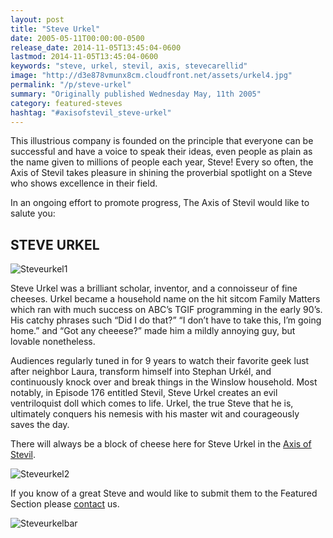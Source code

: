 ```yaml
---
layout: post
title: "Steve Urkel"
date: 2005-05-11T00:00:00-0500
release_date: 2014-11-05T13:45:04-0600
lastmod: 2014-11-05T13:45:04-0600
keywords: "steve, urkel, stevil, axis, stevecarellid"
image: "http://d3e878vmunx8cm.cloudfront.net/assets/urkel4.jpg"
permalink: "/p/steve-urkel"
summary: "Originally published Wednesday May, 11th 2005"
category: featured-steves
hashtag: "#axisofstevil_steve-urkel"
---
```


[id_1]: http://d3e878vmunx8cm.cloudfront.net/assets/urkel4.jpg "SteveCarell1"[id_2]: http://d3e878vmunx8cm.cloudfront.net/assets/urkel1.jpg "SteveCarell2"[id_3]: http://d3e878vmunx8cm.cloudfront.net/assets/urkelmural.jpg "SteveCarellbar"
This illustrious company is founded on the principle that everyone can be successful and have a voice to speak their ideas, even people as plain as the name given to millions of people each year, Steve! Every so often, the Axis of Stevil takes pleasure in shining the proverbial spotlight on a Steve who shows excellence in their field.

In an ongoing effort to promote progress, The Axis of Stevil would like to salute you:

## STEVE URKEL ##

![Steveurkel1][id_1]

Steve Urkel was a brilliant scholar, inventor, and a connoisseur of fine cheeses. Urkel became a household name on the hit sitcom Family Matters which ran with much success on ABC’s TGIF programming in the early 90’s. His catchy phrases such “Did I do that?” “I don’t have to take this, I’m going home.” and “Got any cheeese?” made him a mildly annoying guy, but lovable nonetheless.

Audiences regularly tuned in for 9 years to watch their favorite geek lust after neighbor Laura, transform himself into Stephan Urkél, and continuously knock over and break things in the Winslow household. Most notably, in Episode 176 entitled Stevil, Steve Urkel creates an evil ventriloquist doll which comes to life. Urkel, the true Steve that he is, ultimately conquers his nemesis with his master wit and courageously saves the day.

There will always be a block of cheese here for Steve Urkel in the [Axis of Stevil](/ "Axis of Stevil").

![Steveurkel2][id_2]

If you know of a great Steve and would like to submit them to the Featured Section please [contact](/contact) us.

![Steveurkelbar][id_3]
